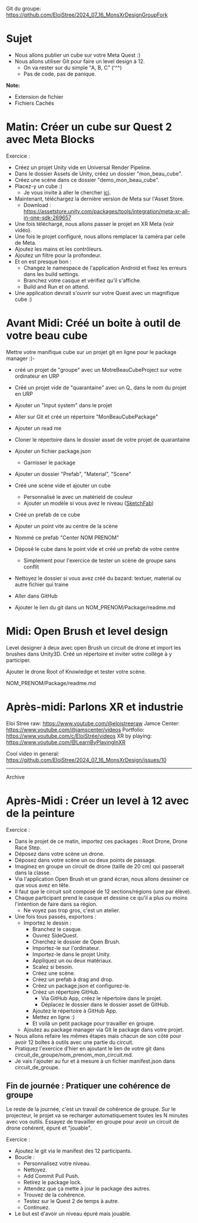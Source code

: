 Git du groupe: https://github.com/EloiStree/2024_07_16_MonsXrDesignGroupFork

# Sujet 

- Nous allons publier un cube sur votre Meta Quest :)
- Nous allons utiliser Git pour faire un level design à 12.
  - On va rester sur du simple "A, B, C" ('^^)
  - Pas de code, pas de panique.


 
**Note:**
- Extension de fichier
- Fichiers Cachés

# Matin: Créer un cube sur Quest 2 avec Meta Blocks
Exercice : 
- Créez un projet Unity vide en Universal Render Pipeline.
- Dans le dossier Assets de Unity, créez un dossier "mon_beau_cube".
- Créez une scène dans ce dossier "demo_mon_beau_cube".
- Placez-y un cube :)
  - Je vous invite à aller le chercher [ici](https://sketchfab.com/search?features=downloadable&q=companion+cube&type=models).
- Maintenant, téléchargez la dernière version de Meta sur l'Asset Store.
  - Download : https://assetstore.unity.com/packages/tools/integration/meta-xr-all-in-one-sdk-269657
- Une fois téléchargé, nous allons passer le projet en XR Meta (voir vidéo).
- Une fois le projet configuré, nous allons remplacer la caméra par celle de Meta.
- Ajoutez les mains et les contrôleurs.
- Ajoutez un filtre pour la profondeur.
- Et on est presque bon :
  - Changez le namespace de l'application Android et fixez les erreurs dans les build settings.
  - Branchez votre casque et vérifiez qu'il s'affiche.
  - Build and Run et on attend.
- Une application devrait s'ouvrir sur votre Quest avec un magnifique cube :)




# Avant Midi: Créé un boite à outil de votre beau cube

Mettre votre manifique cube sur un projet git en ligne pour le package manager :)-

- créé un projet de "groupe" avec un MotreBeauCubeProject sur votre ordinateur en URP
- Créé un projet vide de "quarantaine" avec un Q_ dans le nom du projet en URP
- Ajouter un "Input system" dans le projet
- Aller sur Git et créé un répertoire "MonBeauCubePackage"
- Ajouter un read me
- Cloner le répertoire dans le dossier asset de votre projet de quarantaine
- Ajouter un fichier package.json
  - Garnisser le package
- Ajouter un dossier "Prefab", "Material", "Scene"
- Créé une scène vide et ajouter un cube
  - Personnalisé le avec un matérield de couleur
  - Ajouter un modèle si vous avez le niveau ([SketchFab](https://sketchfab.com/search?features=downloadable&q=cube&type=models))
- Créé un prefab de ce cube
- Ajouter un point vite au centre de la scène
- Nommé ce prefab "Center NOM PRENOM"
- Déposé le cube dans le point vide et créé un prefab de votre centre
  - Simplement pour l'exercice de tester un scène de groupe sans conflit
- Nettoyez le dossier si vous avez créé du bazard: textuer, material ou autre fichier qui traine
- Aller dans GitHub

- Ajouter le lien du git dans un NOM_PRENOM/Package/readme.md

# Midi: Open Brush et level design

Level designer à deux avec open Brush un circuit de drone et import les brushes dans Unity3D.
Créé un répertoire et inviter votre collège à y participer.

Ajouter le drone Root of Knowledge et tester votre scène.

NOM_PRENOM/Package/readme.md

# Après-midi: Parlons XR et industrie

Eloi Stree raw: https://www.youtube.com/@eloistreeraw
Jamce Center: https://www.youtube.com/@jamscenter/videos
Portfolio: https://www.youtube.com/c/EloiStrée/videos
XR by playing: https://www.youtube.com/@LearnByPlayingInXR

Cool video in general: https://github.com/EloiStree/2024_07_16_MonsXrDesign/issues/10























----------------------------------
Archive
# Après-Midi : Créer un level à 12 avec de la peinture
Exercice : 
- Dans le projet de ce matin, importez ces packages : Root Drone, Drone Race Step.
- Déposez dans votre scène un drone.
- Déposez dans votre scène un ou deux points de passage.
- Imaginez en groupe un circuit de drone (taille de 20 cm) qui passerait dans la classe.
- Via l'application Open Brush et un grand écran, nous allons dessiner ce que vous avez en tête.
- Il faut que le circuit soit composé de 12 sections/régions (une par élève).
- Chaque participant prend le casque et dessine ce qu'il a plus ou moins l'intention de faire dans sa région.
  - Ne voyez pas trop gros, c'est un atelier.
- Une fois tous passés, exportons :
  - Importez le dessin :
    - Branchez le casque.
    - Ouvrez SideQuest.
    - Cherchez le dossier de Open Brush.
    - Importez-le sur l'ordinateur.
    - Importez-le dans le projet Unity.
    - Appliquez un ou deux matériaux.
    - Scalez si besoin.
    - Créez une scène.
    - Créez un prefab à drag and drop.
    - Créez un package.json et configurez-le.
    - Créez un répertoire GitHub.
      - Via GitHub App, créez le répertoire dans le projet.
      - Déplacez le dossier dans le dossier asset de GitHub.
    - Ajoutez le répertoire à GitHub App.
    - Mettez en ligne :)
    - Et voilà un petit package pour travailler en groupe.
  - Ajoutez au package manager via Git le package dans votre projet.
- Nous allons refaire les mêmes étapes mais chacun de son côté pour avoir 12 boîtes à outils avec une partie du circuit.
- Pratiquez l'exercice d'hier en ajoutant le lien de votre git dans circuit_de_groupe/nom_prenom_mon_circuit.md.
- Je vais l'ajouter au fur et à mesure à un fichier manifest.json dans circuit_de_groupe.

## Fin de journée : Pratiquer une cohérence de groupe

Le reste de la journée, c'est un travail de cohérence de groupe.
Sur le projecteur, le projet va se recharger automatiquement toutes les N minutes avec vos outils.
Essayez de travailler en groupe pour avoir un circuit de drone cohérent, épuré et "jouable".

Exercice :
- Ajoutez le git via le manifest des 12 participants.
- Boucle :
  - Personnalisez votre niveau.
  - Nettoyez.
  - Add Commit Pull Push.
  - Retirez le package lock.
  - Attendez que ça mette à jour le package des autres.
  - Trouvez de la cohérence.
  - Testez sur le Quest 2 de temps à autre.
  - Continuez.
- Le but est d'avoir un niveau épuré mais jouable.
